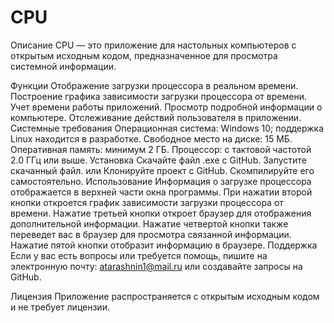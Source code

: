 # CPU
Описание
CPU — это приложение для настольных компьютеров с открытым исходным кодом, предназначенное для просмотра системной информации.

Функции
Отображение загрузки процессора в реальном времени.
Построение графика зависимости загрузки процессора от времени.
Учет времени работы приложений.
Просмотр подробной информации о компьютере.
Отслеживание действий пользователя в приложении.
Системные требования
Операционная система: Windows 10; поддержка Linux находится в разработке.
Свободное место на диске: 15 МБ.
Оперативная память: минимум 2 ГБ.
Процессор: с тактовой частотой 2.0 ГГц или выше.
Установка
Скачайте файл .exe с GitHub.
Запустите скачанный файл. или
Клонируйте проект с GitHub.
Скомпилируйте его самостоятельно.
Использование
Информация о загрузке процессора отображается в верхней части окна программы.
При нажатии второй кнопки откроется график зависимости загрузки процессора от времени.
Нажатие третьей кнопки откроет браузер для отображения дополнительной информации.
Нажатие четвертой кнопки также переведет вас в браузер для просмотра связанной информации.
Нажатие пятой кнопки отобразит информацию в браузере.
Поддержка
Если у вас есть вопросы или требуется помощь, пишите на электронную почту: atarashnin1@mail.ru или создавайте запросы на GitHub.

Лицензия
Приложение распространяется с открытым исходным кодом и не требует лицензии.
